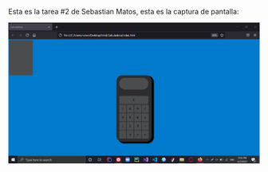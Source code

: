 Esta es la tarea #2 de Sebastian Matos, esta es la captura de pantalla:

![Mi captura de pantalla](cw.png)